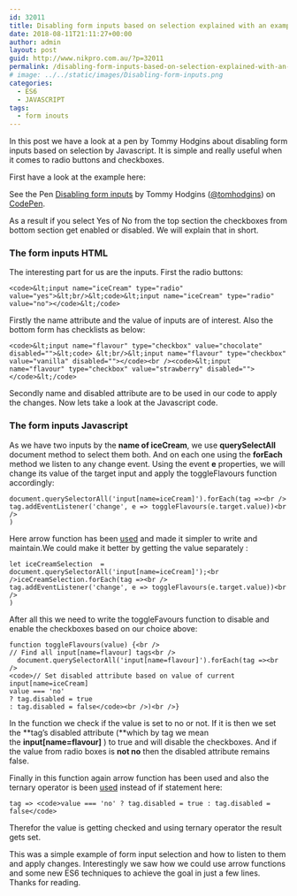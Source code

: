 ```yaml
---
id: 32011
title: Disabling form inputs based on selection explained with an example
date: 2018-08-11T21:11:27+00:00
author: admin
layout: post
guid: http://www.nikpro.com.au/?p=32011
permalink: /disabling-form-inputs-based-on-selection-explained-with-an-example/
# image: ../../static/images/Disabling-form-inputs.png
categories:
  - ES6
  - JAVASCRIPT
tags:
  - form inouts
---
```

In this post we have a look at a pen by Tommy Hodgins about disabling form inputs based on selection by Javascript. It is simple and really useful when it comes to radio buttons and checkboxes.

First have a look at the example here:

<p data-height="350" data-theme-id="0" data-slug-hash="errKZd" data-default-tab="html,result" data-user="tomhodgins" data-pen-title="Disabling form inputs" class="codepen">
  See the Pen <a href="https://codepen.io/tomhodgins/pen/errKZd/">Disabling form inputs</a> by Tommy Hodgins (<a href="https://codepen.io/tomhodgins">@tomhodgins</a>) on <a href="https://codepen.io">CodePen</a>.
</p>

As a result if you select Yes of No from the top section the checkboxes from bottom section get enabled or disabled. We will explain that in short.

### The form inputs HTML

The interesting part for us are the inputs. First the radio buttons:


```
<code>&lt;input name="iceCream" type="radio" value="yes">&lt;br/>&lt;code>&lt;input name="iceCream" type="radio" value="no"></code>&lt;/code>
```


Firstly the name attribute and the value of inputs are of interest. Also the bottom form has checklists as below:


```
<code>&lt;input name="flavour" type="checkbox" value="chocolate" disabled="">&lt;code> &lt;br/>&lt;input name="flavour" type="checkbox" value="vanilla" disabled=""></code><br /><code>&lt;input name="flavour" type="checkbox" value="strawberry" disabled=""></code>&lt;/code>
```


Secondly name and disabled attribute are to be used in our code to apply the changes. Now lets take a look at the Javascript code.

### The form inputs Javascript

As we have two inputs by the **name of iceCream**, we use **querySelectAll** document method to select them both. And on each one using the **forEach** method we listen to any change event. Using the event **e** properties, we will change its value of the target input and apply the toggleFlavours function accordingly:


```
document.querySelectorAll('input[name=iceCream]').forEach(tag =><br />
tag.addEventListener('change', e => toggleFlavours(e.target.value))<br />
)
```


Here arrow function has been [used](http://www.nikpro.com.au/some-arrow-function-benefits-with-examples-explained/) and made it simpler to write and maintain.We could make it better by getting the value separately :


```
let iceCreamSelection  = document.querySelectorAll('input[name=iceCream]');<br />iceCreamSelection.forEach(tag =><br />
tag.addEventListener('change', e => toggleFlavours(e.target.value))<br />
)
```


After all this we need to write the toggleFavours function to disable and enable the checkboxes based on our choice above:


```
function toggleFlavours(value) {<br />
// Find all input[name=flavour] tags<br />
  document.querySelectorAll('input[name=flavour]').forEach(tag =><br />
<code>// Set disabled attribute based on value of current input[name=iceCream]
value === 'no'
? tag.disabled = true
: tag.disabled = false</code><br />)<br />}
```


In the function we check if the value is set to no or not. If it is then we set the **tag&#8217;s disabled attribute (**which by tag we mean the **input[name=flavour]** ) to true and will disable the checkboxes. And if the value from radio boxes is **not no** then the disabled attribute remains false.

Finally in this function again arrow function has been used and also the ternary operator is been [used](http://www.nikpro.com.au/the-ternary-operator-in-javascript-with-some-examples-explained/) instead of if statement here:


```
tag => <code>value === 'no' ? tag.disabled = true : tag.disabled = false</code>
```


Therefor the value is getting checked and using ternary operator the result gets set.

This was a simple example of form input selection and how to listen to them and apply changes. Interestingly we saw how we could use arrow functions and some new ES6 techniques to achieve the goal in just a few lines. Thanks for reading.